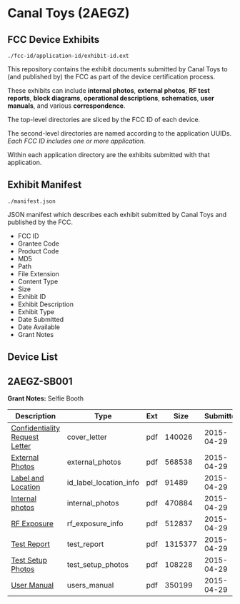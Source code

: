 # Canal Toys (2AEGZ)
## FCC Device Exhibits

```
./fcc-id/application-id/exhibit-id.ext
```

This repository contains the exhibit documents submitted by Canal Toys to (and published by) the FCC as part of the device certification process.

These exhibits can include **internal photos**, **external photos**, **RF test reports**, **block diagrams**, **operational descriptions**, **schematics**, **user manuals**, and various **correspondence**.

The top-level directories are sliced by the FCC ID of each device.

The second-level directories are named according to the application UUIDs. *Each FCC ID includes one or more application.*

Within each application directory are the exhibits submitted with that application. 

## Exhibit Manifest

```
./manifest.json
```

JSON manifest which describes each exhibit submitted by Canal Toys and published by the FCC.

- FCC ID
- Grantee Code
- Product Code
- MD5
- Path
- File Extension
- Content Type
- Size
- Exhibit ID
- Exhibit Description
- Exhibit Type
- Date Submitted
- Date Available
- Grant Notes

## Device List
## 2AEGZ-SB001
**Grant Notes:** Selfie Booth

| Description | Type | Ext | Size | Submitted | Available |
| ----------- | ---- | --- | ---- | --------- | --------- |
| [Confidentiality Request Letter](2AEGZ-SB001/e4a78d5d3b537fdc475150f1851f1321/2599516.pdf) | cover_letter | pdf | 140026 | 2015-04-29 | 2015-04-29 |
| [External Photos](2AEGZ-SB001/e4a78d5d3b537fdc475150f1851f1321/2599517.pdf) | external_photos | pdf | 568538 | 2015-04-29 | 2015-04-29 |
| [Label and Location](2AEGZ-SB001/e4a78d5d3b537fdc475150f1851f1321/2599519.pdf) | id_label_location_info | pdf | 91489 | 2015-04-29 | 2015-04-29 |
| [Internal photos](2AEGZ-SB001/e4a78d5d3b537fdc475150f1851f1321/2599518.pdf) | internal_photos | pdf | 470884 | 2015-04-29 | 2015-04-29 |
| [RF Exposure](2AEGZ-SB001/e4a78d5d3b537fdc475150f1851f1321/2599521.pdf) | rf_exposure_info | pdf | 512837 | 2015-04-29 | 2015-04-29 |
| [Test Report](2AEGZ-SB001/e4a78d5d3b537fdc475150f1851f1321/2599523.pdf) | test_report | pdf | 1315377 | 2015-04-29 | 2015-04-29 |
| [Test Setup Photos](2AEGZ-SB001/e4a78d5d3b537fdc475150f1851f1321/2599524.pdf) | test_setup_photos | pdf | 108228 | 2015-04-29 | 2015-04-29 |
| [User Manual](2AEGZ-SB001/e4a78d5d3b537fdc475150f1851f1321/2599525.pdf) | users_manual | pdf | 350199 | 2015-04-29 | 2015-04-29 |
